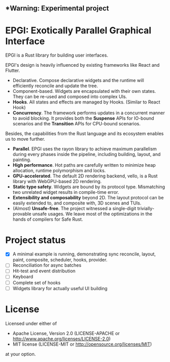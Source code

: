 *Warning: Experimental project
---

# EPGI: Exotically Parallel Graphical Interface

EPGI is a Rust library for building user interfaces.

EPGI's design is heavily influenced by existing frameworks like React and Flutter.
- Declarative. Compose declarative widgets and the runtime will efficiently reconcile and update the tree.
- Component-based. Widgets are encapsulated with their own states. They can be re-used and composed into complex UIs.
- **Hooks**. All states and effects are managed by Hooks. (Similar to React Hook)
- **Concurrency**. The framework performs updates in a concurrent manner to avoid blocking. It provides both the **Suspense** APIs for IO-bound scenarios and the **Transition** APIs for CPU-bound scenarios.

Besides, the capabilities from the Rust language and its ecosystem enables us to move further.
- **Parallel**. EPGI uses the rayon library to achieve maximum parallelism during every phases inside the pipeline, including building, layout, and painting.
- **High performance**. Hot paths are carefully written to minimize heap allocation, runtime polymorphism and locks.
- **GPU-accelerated**. The default 2D rendering backend, vello, is a Rust library with WebGPU-based 2D rendering.
- **Static type safety**. Widgets are bound by its protocol type. Mismatching two unrelated widget results in compile-time error.
- **Extensibility and composability** beyond 2D. The layout protocol can be easily extended to, and composite with, 3D scenes and TUIs.
- (Almost) **Unsafe-free**. The project witnessed a single-digit trivially-provable unsafe usages. We leave most of the optimizations in the hands of compilers for Safe Rust.

# Project status
- [x] A minimal example is running, demonstrating sync reconcile, layout, paint, composite, scheduler, hooks, provider.
- [ ] Reconciliation for async batches
- [ ] Hit-test and event distribution
- [ ] Keyboard
- [ ] Complete set of hooks
- [ ] Widgets library for actually useful UI building

# License
Licensed under either of
- Apache License, Version 2.0 (LICENSE-APACHE or http://www.apache.org/licenses/LICENSE-2.0)
- MIT license (LICENSE-MIT or http://opensource.org/licenses/MIT)

at your option.